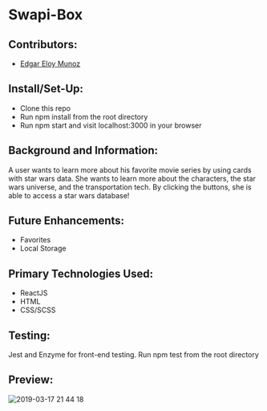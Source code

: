 # Swapi-Box


## Contributors: 
- [Edgar Eloy Munoz](https://github.com/criteriamor)

## Install/Set-Up:
- Clone this repo
- Run npm install from the root directory
- Run npm start and visit localhost:3000 in your browser

## Background and Information:
A user wants to learn more about his favorite movie series by using cards with star wars data. She wants to learn more about the characters, the star wars universe, and the transportation tech. By clicking the buttons, she is able to access a star wars database!

## Future Enhancements: 
- Favorites
- Local Storage

## Primary Technologies Used:
- ReactJS 
- HTML
- CSS/SCSS 

## Testing:
Jest and Enzyme for front-end testing.
Run npm test from the root directory

## Preview: 

![2019-03-17 21 44 18](https://user-images.githubusercontent.com/20582868/54505553-fb352280-48fd-11e9-989d-13bd1fd27ebe.gif)
